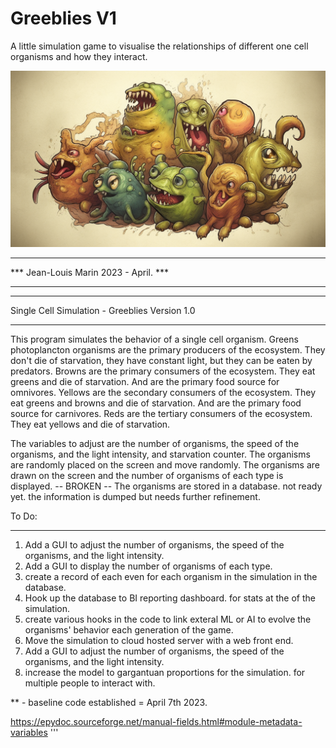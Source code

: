 # Greeblies V1
A little simulation game to visualise the relationships of different one cell organisms and how they interact. 

![Greeblies!](images/Greeblies_Title.png)

***************************************
***  Jean-Louis Marin 2023 - April. ***
***************************************

***************************************
Single Cell Simulation - Greeblies 
Version 1.0
***************************************

This program simulates the behavior of a single cell organism.
Greens photoplancton organisms are the primary producers of the ecosystem. They don't die of starvation, they have constant light, but they can be eaten by predators. 
Browns are the primary consumers of the ecosystem. They eat greens and die of starvation. And are the primary food source for omnivores.
Yellows are the secondary consumers of the ecosystem. They eat greens and browns and die of starvation. And are the primary food source for carnivores.
Reds are the tertiary consumers of the ecosystem. They eat yellows and die of starvation.

The variables to adjust are the number of organisms, the speed of the organisms, and the light intensity, and starvation counter.
The organisms are randomly placed on the screen and move randomly.
The organisms are drawn on the screen and the number of organisms of each type is displayed. -- BROKEN --
The organisms are stored in a database. not ready yet. the information is dumped but needs further refinement.

To Do:
******
1. Add a GUI to adjust the number of organisms, the speed of the organisms, and the light intensity.
2. Add a GUI to display the number of organisms of each type.
3. create a record of each even for each organism in the simulation in the database.
4. Hook up the database to BI reporting dashboard. for stats at the of the simulation.
5. create various hooks in the code to link exteral ML or AI to evolve the organisms' behavior each generation of the game.
6. Move the simulation to cloud hosted server with a web front end.
7. Add a GUI to adjust the number of organisms, the speed of the organisms, and the light intensity.
8. increase the model to gargantuan proportions for the simulation. for multiple people to interact with. 

** - baseline code established = April 7th 2023. 

https://epydoc.sourceforge.net/manual-fields.html#module-metadata-variables
'''
